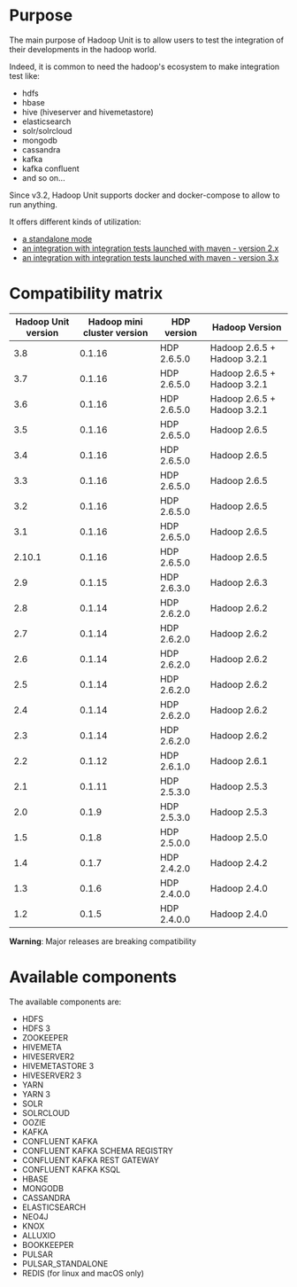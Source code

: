 # Purpose

The main purpose of Hadoop Unit is to allow users to test the integration of their developments in the hadoop world.

Indeed, it is common to need the hadoop's ecosystem to make integration test like:

* hdfs
* hbase
* hive (hiveserver and hivemetastore)
* elasticsearch
* solr/solrcloud
* mongodb
* cassandra
* kafka
* kafka confluent
* and so on...

Since v3.2, Hadoop Unit supports docker and docker-compose to allow to run anything.

It offers different kinds of utilization:

* [a standalone mode](install-hadoop-unit-standalone.html)
* [an integration with integration tests launched with maven - version 2.x](maven-usage_2.x.html)
* [an integration with integration tests launched with maven - version 3.x](maven-usage_3.x.html)

# Compatibility matrix

| Hadoop Unit version  | Hadoop mini cluster version | HDP version | Hadoop Version |
| ------------- | ------------- | ------------- | ------------- |
| 3.8 | 0.1.16 | HDP 2.6.5.0 | Hadoop 2.6.5 + Hadoop 3.2.1 |
| 3.7 | 0.1.16 | HDP 2.6.5.0 | Hadoop 2.6.5 + Hadoop 3.2.1 |
| 3.6 | 0.1.16 | HDP 2.6.5.0 | Hadoop 2.6.5 + Hadoop 3.2.1 |
| 3.5 | 0.1.16 | HDP 2.6.5.0 | Hadoop 2.6.5 |
| 3.4 | 0.1.16 | HDP 2.6.5.0 | Hadoop 2.6.5 |
| 3.3 | 0.1.16 | HDP 2.6.5.0 | Hadoop 2.6.5 |
| 3.2 | 0.1.16 | HDP 2.6.5.0 | Hadoop 2.6.5 |
| 3.1 | 0.1.16 | HDP 2.6.5.0 | Hadoop 2.6.5 |
| 2.10.1 | 0.1.16 | HDP 2.6.5.0 | Hadoop 2.6.5 |
| 2.9 | 0.1.15 | HDP 2.6.3.0 | Hadoop 2.6.3 |
| 2.8 | 0.1.14 | HDP 2.6.2.0 | Hadoop 2.6.2 |
| 2.7 | 0.1.14 | HDP 2.6.2.0 | Hadoop 2.6.2 |
| 2.6 | 0.1.14 | HDP 2.6.2.0 | Hadoop 2.6.2 |
| 2.5 | 0.1.14 | HDP 2.6.2.0 | Hadoop 2.6.2 |
| 2.4 | 0.1.14 | HDP 2.6.2.0 | Hadoop 2.6.2 |
| 2.3 | 0.1.14 | HDP 2.6.2.0 | Hadoop 2.6.2 |
| 2.2 | 0.1.12 | HDP 2.6.1.0 | Hadoop 2.6.1 |
| 2.1 | 0.1.11 | HDP 2.5.3.0 | Hadoop 2.5.3 |
| 2.0 | 0.1.9 | HDP 2.5.3.0 | Hadoop 2.5.3 |
| 1.5 | 0.1.8 | HDP 2.5.0.0 | Hadoop 2.5.0 |
| 1.4 | 0.1.7 | HDP 2.4.2.0 | Hadoop 2.4.2 |
| 1.3 | 0.1.6 | HDP 2.4.0.0 | Hadoop 2.4.0 |
| 1.2 | 0.1.5 | HDP 2.4.0.0 | Hadoop 2.4.0 |


__Warning__: Major releases are breaking compatibility

# Available components

The available components are:

* HDFS
* HDFS 3
* ZOOKEEPER
* HIVEMETA
* HIVESERVER2
* HIVEMETASTORE 3
* HIVESERVER2 3
* YARN
* YARN 3
* SOLR
* SOLRCLOUD
* OOZIE
* KAFKA
* CONFLUENT KAFKA
* CONFLUENT KAFKA SCHEMA REGISTRY
* CONFLUENT KAFKA REST GATEWAY
* CONFLUENT KAFKA KSQL
* HBASE
* MONGODB
* CASSANDRA
* ELASTICSEARCH
* NEO4J
* KNOX
* ALLUXIO
* BOOKKEEPER
* PULSAR
* PULSAR_STANDALONE
* REDIS (for linux and macOS only)

